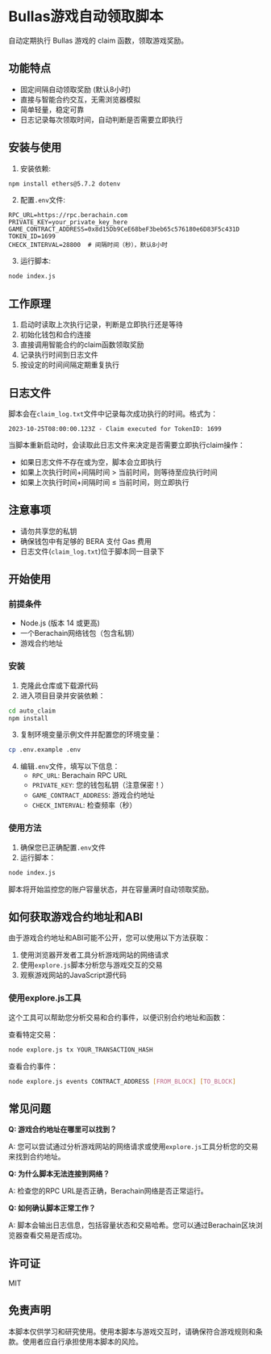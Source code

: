 # Bullas游戏自动领取脚本

自动定期执行 Bullas 游戏的 claim 函数，领取游戏奖励。

## 功能特点

- 固定间隔自动领取奖励 (默认8小时)
- 直接与智能合约交互，无需浏览器模拟
- 简单轻量，稳定可靠
- 日志记录每次领取时间，自动判断是否需要立即执行

## 安装与使用

1. 安装依赖:
```bash
npm install ethers@5.7.2 dotenv
```

2. 配置`.env`文件:
```
RPC_URL=https://rpc.berachain.com
PRIVATE_KEY=your_private_key_here
GAME_CONTRACT_ADDRESS=0x8d15Db9CeE68beF3beb65c576180e6D83F5c431D
TOKEN_ID=1699
CHECK_INTERVAL=28800  # 间隔时间（秒），默认8小时
```

3. 运行脚本:
```bash
node index.js
```

## 工作原理

1. 启动时读取上次执行记录，判断是立即执行还是等待
2. 初始化钱包和合约连接
3. 直接调用智能合约的claim函数领取奖励
4. 记录执行时间到日志文件
5. 按设定的时间间隔定期重复执行

## 日志文件

脚本会在`claim_log.txt`文件中记录每次成功执行的时间。格式为：
```
2023-10-25T08:00:00.123Z - Claim executed for TokenID: 1699
```

当脚本重新启动时，会读取此日志文件来决定是否需要立即执行claim操作：
- 如果日志文件不存在或为空，脚本会立即执行
- 如果上次执行时间+间隔时间 > 当前时间，则等待至应执行时间
- 如果上次执行时间+间隔时间 ≤ 当前时间，则立即执行

## 注意事项

- 请勿共享您的私钥
- 确保钱包中有足够的 BERA 支付 Gas 费用
- 日志文件(`claim_log.txt`)位于脚本同一目录下

## 开始使用

### 前提条件

- Node.js (版本 14 或更高)
- 一个Berachain网络钱包（包含私钥）
- 游戏合约地址

### 安装

1. 克隆此仓库或下载源代码
2. 进入项目目录并安装依赖：

```bash
cd auto_claim
npm install
```

3. 复制环境变量示例文件并配置您的环境变量：

```bash
cp .env.example .env
```

4. 编辑`.env`文件，填写以下信息：
   - `RPC_URL`: Berachain RPC URL
   - `PRIVATE_KEY`: 您的钱包私钥（注意保密！）
   - `GAME_CONTRACT_ADDRESS`: 游戏合约地址
   - `CHECK_INTERVAL`: 检查频率（秒）

### 使用方法

1. 确保您已正确配置`.env`文件
2. 运行脚本：

```bash
node index.js
```

脚本将开始监控您的账户容量状态，并在容量满时自动领取奖励。

## 如何获取游戏合约地址和ABI

由于游戏合约地址和ABI可能不公开，您可以使用以下方法获取：

1. 使用浏览器开发者工具分析游戏网站的网络请求
2. 使用`explore.js`脚本分析您与游戏交互的交易
3. 观察游戏网站的JavaScript源代码

### 使用explore.js工具

这个工具可以帮助您分析交易和合约事件，以便识别合约地址和函数：

查看特定交易：
```bash
node explore.js tx YOUR_TRANSACTION_HASH
```

查看合约事件：
```bash
node explore.js events CONTRACT_ADDRESS [FROM_BLOCK] [TO_BLOCK]
```

## 常见问题

**Q: 游戏合约地址在哪里可以找到？**

A: 您可以尝试通过分析游戏网站的网络请求或使用`explore.js`工具分析您的交易来找到合约地址。

**Q: 为什么脚本无法连接到网络？**

A: 检查您的RPC URL是否正确，Berachain网络是否正常运行。

**Q: 如何确认脚本正常工作？**

A: 脚本会输出日志信息，包括容量状态和交易哈希。您可以通过Berachain区块浏览器查看交易是否成功。

## 许可证

MIT

## 免责声明

本脚本仅供学习和研究使用。使用本脚本与游戏交互时，请确保符合游戏规则和条款。使用者应自行承担使用本脚本的风险。 